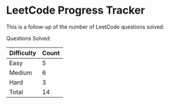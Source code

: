 # LeetCode Progress Tracker

This is a follow-up of the number of LeetCode questions solved.

Questions Solved:

Difficulty   | Count
------------ | -----
Easy         | 5
Medium       | 6
Hard         | 3
Total        | 14

